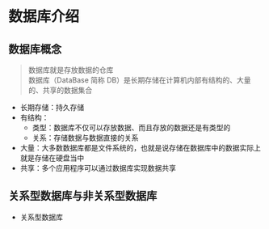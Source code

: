 # 数据库介绍

## 数据库概念
> 数据库就是存放数据的仓库<br>
> 数据库（DataBase 简称 DB）是长期存储在计算机内部有结构的、大量的、共享的数据集合

- 长期存储：持久存储
- 有结构：
    - 类型：数据库不仅可以存放数据、而且存放的数据还是有类型的
    - 关系：存储数据与数据直接的关系
- 大量：大多数数据库都是文件系统的，也就是说存储在数据库中的数据实际上就是存储在硬盘当中
- 共享：多个应用程序可以通过数据库实现数据共享

## 关系型数据库与非关系型数据库
- 关系型数据库
